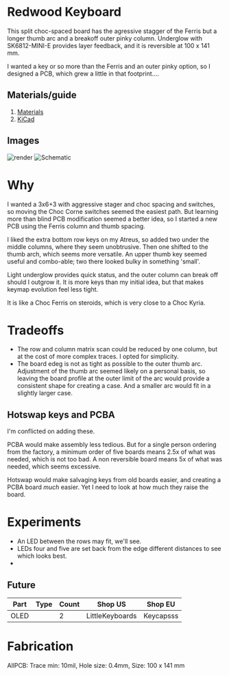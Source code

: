 # Redwood Keyboard

This split choc-spaced board has the agressive stagger of the Ferris but a longer thumb arc and a breakoff outer pinky column.
Underglow with SK6812-MINI-E provides layer feedback, and it is reversible at 100 x 141 mm.

I wanted a key or so more than the Ferris and an outer pinky option, so I designed a PCB, which grew a little in that footprint....

## Materials/guide

1. [Materials](docs/materials.md)
2. [KiCad](docs/kicad.md)

## Images

![render](docs/image/redwood-front.png "Front Render")
![](docs/image/redwood-schematic.svg "Schematic")

# Why

I wanted a 3x6+3 with aggressive stager and choc spacing and switches, so moving the Choc Corne switches seemed the easiest path. But learning more than blind PCB modification seemed a better idea, so I started a new PCB using the Ferris column and thumb spacing.

I liked the extra bottom row keys on my Atreus, so added two under the middle columns, where they seem unobtrusive. Then one shifted to the thumb arch, which seems more versatile. An upper thumb key seemed useful and combo-able; two there looked bulky in something 'small'.  

Light underglow provides quick status, and the outer column can break off should I outgrow it. It is more keys than my initial idea, but that makes keymap evolution feel less tight.

It is like a Choc Ferris on steroids, which is very close to a Choc Kyria.



# Tradeoffs 
- The row and column matrix scan could be reduced by one column, but at the cost of more complex traces. I opted for simplicity.
- The board edeg is not as tight as possible to the outer thumb arc. Adjustment of the thumb arc seemed likely on a personal basis, so leaving the board profile at the outer limit of the arc would provide a consistent shape for creating a case. And a smaller arc would fit in a slightly larger case.



## Hotswap keys and PCBA
I'm conflicted on adding these. 

PCBA would make assembly less tedious. But for a single person ordering from the factory, a minimum order of five boards means 2.5x of what was needed, which is not too bad. A non reversible board means 5x of what was needed, which seems excessive.

Hotswap would make salvaging keys from old boards easier, and creating a PCBA board _much_ easier. Yet I need to look at how much they raise the board.

# Experiments
- An LED between the rows may fit, we'll see.
- LEDs four and five are set back from the edge different distances to see which looks best.
- 



## Future
| Part  | Type  | Count | Shop US  | Shop EU  |
| ---   | ----  | ----   | --- | --- |
| OLED |    | 2 |   LittleKeyboards  | Keycapsss |



# Fabrication
AllPCB: Trace min: 10mil, Hole size: 0.4mm, Size: 100 x 141 mm

